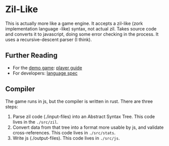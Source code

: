 # Zil-Like

This is actually more like a game engine. It accepts a zil-like (zork implementation language -like) syntax, not actual zil. Takes source code and converts it to javascript, doing some error checking in the process. It uses a recursive-descent parser (I think).

## Further Reading

- For the [demo game](https://cruncha-cruncha.github.io/zork1-compiler/): [player guide](https://github.com/cruncha-cruncha/zork1-compiler/blob/master/DEMO.md)
- For developers: [language spec](https://github.com/cruncha-cruncha/zork1-compiler/blob/master/LANG.md)

## Compiler

The game runs in js, but the compiler is written in rust. There are three steps:

1. Parse zil code (./input-files) into an Abstract Syntax Tree. This code lives in the `./src/zil`.
2. Convert data from that tree into a format more usable by js, and validate cross-references. This code lives in `./src/stats`.
3. Write js (./output-files). This code lives in `./src/js`.
